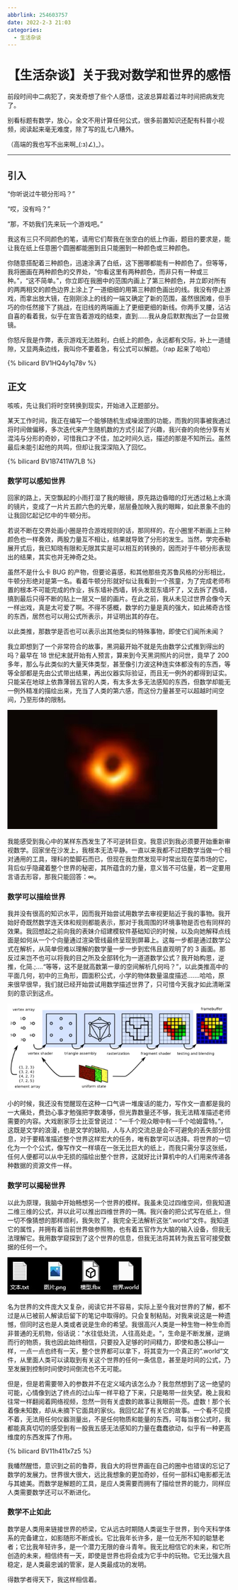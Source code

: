 ```yaml
---
abbrlink: 254603757
date: 2022-2-3 21:03
categories:
  - 生活杂谈
---
```


# 【生活杂谈】关于我对数学和世界的感悟

前段时间中二病犯了，突发奇想了些个人感悟，这波总算趁着过年时间把病发完了。

别看标题有数学，放心，全文不用计算任何公式，很多前置知识还配有科普小视频，阅读起来毫无难度，除了写的乱七八糟外。

（高端的我也写不出来啊\_(:з)∠)\_）。

---

## 引入

“你听说过牛顿分形吗？”

“哎，没有吗？”

“那，不妨我们先来玩一个游戏吧。”

我这有三只不同颜色的笔，请用它们帮我在张空白的纸上作画，题目的要求是，能让我在纸上任意圈个圆圈都能圈到且只能圈到一种颜色或三种颜色。

你随意搭配着三种颜色，迅速涂满了白纸，这下圈哪都能有一种颜色了。但等等，我将圈画在两种颜色的交界处，“你看这里有两种颜色，而非只有一种或三种。”，“这不简单。”，你立即在我圈中的范围内画上了第三种颜色，并立即对所有的两两相交的颜色边界上涂上了一道细细的用第三种颜色画出的线。我没有停止游戏，而拿出放大镜，在刚刚涂上的线的一端又确定了新的范围，虽然很困难，但手巧的你任然接下了挑战，在旧线的两端画上了更细更细的新线。你两手叉腰，沾沾自喜的看着我，似乎在宣告着游戏的结束，直到......我从身后默默掏出了一台显微镜。

你怒斥我是作弊，表示游戏无法胜利，白纸上的颜色，永远都有交际，补上一道缝隙，又显两条边线，我叫你不要着急，有公式可以解题。（rap 起来了哈哈）

{% bilicard BV1HQ4y1q78v %}

## 正文

咳咳，先让我们将时空转换到现实，开始进入正题部分。

某天工作时间，我正在编写一个能够随机生成噪波图的功能，而我的同事被我通过将时间做偏移，多次迭代来产生随机数的方式引起了兴趣，我兴奋的向他分享有关混沌与分形的奇妙，可惜我口才不佳，加之时间久远，描述的那是不知所云。虽然最后未能引起他的共鸣，但却让我深深陷入了回忆。

{% bilicard BV1B7411W7LB %}

### 数学可以感知世界

回家的路上，天空飘起的小雨打湿了我的眼镜，原先路边昏暗的灯光透过粘上水滴的镜片，变成了一片片五颜六色的光晕，层层叠加映入我的眼眸，如此景象不由的让我回忆起记忆中的牛顿分形。

若说不断在交界处画小圈是符合游戏规则的话，那同样的，在小圈里不断画上三种颜色也一样奏效，两股力量互不相让，结果就导致了分形的发生。当然，学完泰勒展开式后，我已知晓有限和无限其实是可以相互的转换的，因而对于牛顿分形表现出的结果，其实也并无神奇之处。

虽然不是什么卡 BUG 的产物，但要论喜感，和其他那些克苏鲁风格的分形相比，牛顿分形绝对是第一名。看着牛顿分形就好似让我看到一个孩童，为了完成老师布置的根本不可能完成的作业，拆东墙补西墙，转头发现东墙坏了，又去拆了西墙，搞到最后只得不断的贴上一层又一层的画片。在此之前，我从未见过世界会像今天一样出戏，真是太可爱了啊。不得不感概，数学的力量是真的强大，如此稀奇古怪的东西，居然也可以用公式所表示，并证明出其的存在。

以此类推，那数学是否也可以表示出其他类似的特殊事物，即使它们闻所未闻？

我立即想到了一个非常符合的故事，黑洞最开始不就是先由数学公式推到得出的吗？最早在 18 世纪末就开始有人预言，算来到今天黑洞照片的问世，竟早了 200 多年，那么与此类似的大量天体类型，甚至像引力波这种连实体都没有的东西，等等全部都是先由公式带出结果，再出仪器实际验证，而且无一例外的都得到证实。只能呆在地球上依靠薄弱五官的人类，有太多太多无法感知的东西，但数学却能无一例外精准的描绘出来，充当了人类的第六感，而这份力量甚至可以超越时间空间，乃至形体的限制。

![人类第一张真实黑洞照片](../../assets/images/977e78d176435ca3256439f23a4f8ad3ab240e09.jpg)

我能感受到我心中的某样东西发生了不可逆转巨变。我意识到我必须要开始重新审视数学。回家坐在沙发上，我根本无法平静。一直以来我都不过把数学当做一个相对通用的工具，理科的垫脚石而已，但现在我忽然发现平时常出现在菜市场的它，背后似乎隐藏着整个世界的秘密，其所蕴含的力量，意义皆不可估量，若一定要用言语去形容，那我只能回答：∞。

### 数学可以描绘世界

我并没有很高的知识水平，因而我开始尝试用数学去审视更贴近于我的事物。我开始好奇既然数学连天体和规则都能表示，那对于我周围的环境事物是否也有同样的效果。我回想起之前向我的表妹介绍建模软件基础知识的时候，以及向她解释点线面是如何从一个个向量通过渲染管线最终呈现到屏幕上。这每一步都是通过数学公式在解析，从简单但难以理解的数学量一步一步到宏伟且直观明了的 3 画面。那反过来岂不也可以将我的目之所及全部转化为一道道数学公式？我开始构思，逆推，化简.;....“等等，这不是就高数第一章的空间解析几何吗？”，以此类推高中的平面几何，初中的三角形，圆面积公式，小学的物体数量温度描述.......哈哈，原来很早很早，我们就已经开始尝试用数学描述世界了，只可惜今天我才如此清晰深刻的意识到这点。

![从数字到图像](../../assets/images/image.png)

小的时候，我还没有觉醒现在这种一口气讲一堆废话的能力，写作文一直都是我的一大痛处，费劲心事才勉强把字数凑够，但光靠数量还不够，我无法精准描述老师需要的内容。大戏剧家莎士比亚曾说过：“一千个观众眼中有一千个哈姆雷特。”，这既是文学的浪漫，也是文学的缺陷，人与人的交流总是会不可避免的丢失部分信息，对于要精准描述整个世界这样宏大的任务，唯有数学可以选择。将世界的一切化为一个个公式，像写作文一样填在一张无比巨大的纸上，而我只需分享这张纸，任何人便都可以从中无损的描绘出整个世界，这就好比计算机中的人们用来传递各种数据的资源文件一样。

### 数学可以揭秘世界

以此为原理，我脑中开始畅想另一个世界的模样。我虽未见过四维空间，但我知道二维三维的公式，并以此可以推出四维世界的一隅。我兴奋的把公式写在纸上，但一切不像猜想的那样顺利，我失败了，我完全无法解析这张”.world“文件。我知道它的属性，并拥有着当前世界做参照物，也有着五官作为大脑的输入设备，但我无法理解它。我用数学窥探到了这个世界的信息，但我无法将其转为我五官可接受数据的任何一个。

![无法打开的.world文件](../../assets/images/0412b3820ac30052e638440e8c2b716cb2547942.jpg)

名为世界的文件庞大又复杂，阅读它并不容易，实际上至今我对世界的了解，都不过是从已被前人解读后留下的笔记中取得的。只会复制粘贴，对我来说这是一种遗憾，但同时这也是人类或者说是生命的希望。我很高兴人类是一种生物一种生命而非普通的无机物，俗话说：”水往低处流，人往高处走。“，生命是不断发展，逆熵而行的物质，我也因此始终相信，只要投入足够的时间精力，即使和愚公移山一样，一点一点也终有一天，整个世界都可以拿下，将其变为一个真正的”.world“文件，从里面人类可以读取到有关这个世界的任何一条信息，甚至是时间的公式，乃至发展到控制时间使时间倒流也不无可能。

但是，但是若需要带入的参数并不在定义域内该怎么办？我忽然想到了这一绝望的可能，心情像到达了终点的过山车一样平稳了下来，只是略带一丝失望。晚上我和往常一样翻阅着网络视频，忽然一则有关虚数的故事让我眼前一亮。虚数！那个长着像未知数，却从未摘下它面具的家伙。我回忆起了有关它的故事。一个看不见摸不着，无法用任何仪器测量出，不是任何物质和能量的东西，可每当套公式时，我都能真真切切的感受到有一股我五感无法感知的力量在蠢蠢欲动，似乎有一种更高维度的东西发挥了作用。

{% bilicard BV11h411x7z5 %}

我幡然醒悟，意识到之前的鲁莽，我自大的将世界画在自己的圈中也错误的忘记了数学的发展力。世界很大很大，远比我想象的更加奇妙，任何一部科幻电影都无法与其媲美。而数学是解题的工具，是应人类需要而拥有了描绘世界的能力，同样应人类需要数学还可以不断进化。

### 数学不止如此

数学是人类用来链接世界的桥梁，它从远古时期随人类诞生于世界，到今天科学体系的完备建立，如影随形不断成长。它比我年长许多，是一位无所不知的聪慧老者；它比我年轻许多，是一个潜力无限的奋斗青年。我无比相信它的未来，和它所创造的未来，相信终有一天，即使是世界也将会成为它手中的玩物。它无比强大且稳定，是人类最忠诚的管家，是人类最成功的发明。

得数学者得天下，我这样相信着。